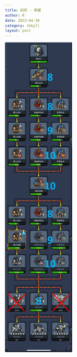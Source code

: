 ```yaml
---
title: 研究 - 荣耀
author: R
date: 2023-04-30
category: Jekyll
layout: post
---
```


![Research1](./assets/Image_20230429225051.png)


